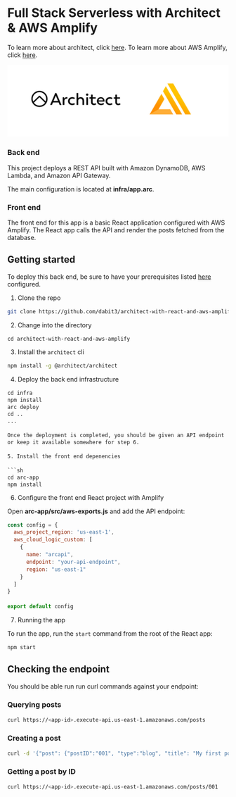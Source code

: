 # Full Stack Serverless with Architect & AWS Amplify

To learn more about architect, click [here](https://arc.codes/). To learn more about AWS Amplify, click [here](https://docs.amplify.aws/).

![](banner.jpg)

### Back end

This project deploys a REST API built with Amazon DynamoDB, AWS Lambda, and Amazon API Gateway.

The main configuration is located at __infra/app.arc__.

### Front end

The front end for this app is a basic React application configured with AWS Amplify. The React app calls the API and render the posts fetched from the database.

## Getting started

To deploy this back end, be sure to have your prerequisites listed [here](https://arc.codes/quickstart#architect-prerequisites) configured.

1. Clone the repo

```sh
git clone https://github.com/dabit3/architect-with-react-and-aws-amplify.git
```

2. Change into the directory

```
cd architect-with-react-and-aws-amplify
```

3. Install the `architect` cli

```sh
npm install -g @architect/architect
```

4. Deploy the back end infrastructure

```
cd infra
npm install
arc deploy
cd ..
...

Once the deployment is completed, you should be given an API endpoint or keep it available somewhere for step 6.

5. Install the front end depenencies

```sh
cd arc-app
npm install
```

6. Configure the front end React project with Amplify

Open __arc-app/src/aws-exports.js__ and add the API endpoint:

```js
const config = {
  aws_project_region: 'us-east-1',
  aws_cloud_logic_custom: [
    {
      name: "arcapi",
      endpoint: "your-api-endpoint",
      region: "us-east-1"
    }
  ]
}

export default config
```

7. Running the app

To run the app, run the `start` command from the root of the React app:

```sh
npm start
```

## Checking the endpoint

You should be able run run curl commands against your endpoint:

### Querying posts

```sh
curl https://<app-id>.execute-api.us-east-1.amazonaws.com/posts 

```

### Creating a post

```sh
curl -d '{"post": {"postID":"001", "type":"blog", "title": "My first post", "content": "Hello world"}}' -H "Content-Type: application/json" -X POST https://<app-id>.execute-api.us-east-1.amazonaws.com/posts
```

### Getting a post by ID

```sh
curl https://<app-id>.execute-api.us-east-1.amazonaws.com/posts/001
```